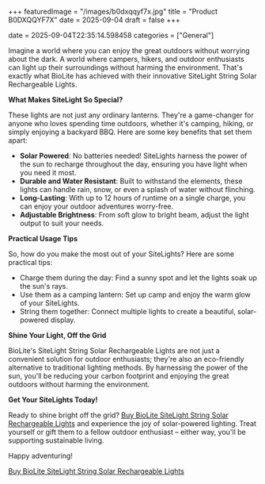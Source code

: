 +++
featuredImage = "/images/b0dxqqyf7x.jpg"
title = "Product B0DXQQYF7X"
date = 2025-09-04
draft = false
+++

date = 2025-09-04T22:35:14.598458
categories = ["General"]

Imagine a world where you can enjoy the great outdoors without worrying about the dark. A world where campers, hikers, and outdoor enthusiasts can light up their surroundings without harming the environment. That's exactly what BioLite has achieved with their innovative SiteLight String Solar Rechargeable Lights.

**What Makes SiteLight So Special?**

These lights are not just any ordinary lanterns. They're a game-changer for anyone who loves spending time outdoors, whether it's camping, hiking, or simply enjoying a backyard BBQ. Here are some key benefits that set them apart:

* **Solar Powered**: No batteries needed! SiteLights harness the power of the sun to recharge throughout the day, ensuring you have light when you need it most.
* **Durable and Water Resistant**: Built to withstand the elements, these lights can handle rain, snow, or even a splash of water without flinching.
* **Long-Lasting**: With up to 12 hours of runtime on a single charge, you can enjoy your outdoor adventures worry-free.
* **Adjustable Brightness**: From soft glow to bright beam, adjust the light output to suit your needs.

**Practical Usage Tips**

So, how do you make the most out of your SiteLights? Here are some practical tips:

* Charge them during the day: Find a sunny spot and let the lights soak up the sun's rays.
* Use them as a camping lantern: Set up camp and enjoy the warm glow of your SiteLights.
* String them together: Connect multiple lights to create a beautiful, solar-powered display.

**Shine Your Light, Off the Grid**

BioLite's SiteLight String Solar Rechargeable Lights are not just a convenient solution for outdoor enthusiasts; they're also an eco-friendly alternative to traditional lighting methods. By harnessing the power of the sun, you'll be reducing your carbon footprint and enjoying the great outdoors without harming the environment.

**Get Your SiteLights Today!**

Ready to shine bright off the grid? [Buy BioLite SiteLight String Solar Rechargeable Lights](https://www.amazon.com/dp/B0DXQQYF7X) and experience the joy of solar-powered lighting. Treat yourself or gift them to a fellow outdoor enthusiast – either way, you'll be supporting sustainable living.

Happy adventuring!

[Buy BioLite SiteLight String Solar Rechargeable Lights](https://www.amazon.com/dp/B0DXQQYF7X)
